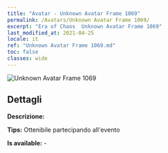 ```yaml
---
title: "Avatar - Unknown Avatar Frame 1069"
permalink: /Avatars/Unknown Avatar Frame 1069/
excerpt: "Era of Chaos  Unknown Avatar Frame 1069"
last_modified_at: 2021-04-25
locale: it
ref: "Unknown Avatar Frame 1069.md"
toc: false
classes: wide
---
```

 ![Unknown Avatar Frame 1069](/images/a/avatarFrame_69.png)

## Dettagli

 **Descrizione:**  

 **Tips:** Ottenibile partecipando all'evento 

 **Is available:**  - 

